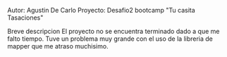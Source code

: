 Autor: Agustin De Carlo
Proyecto: Desafio2 bootcamp "Tu casita Tasaciones"

Breve descripcion
El proyecto no se encuentra terminado dado a que me falto tiempo. Tuve un problema muy grande con el uso de la libreria de mapper que
me atraso muchisimo.